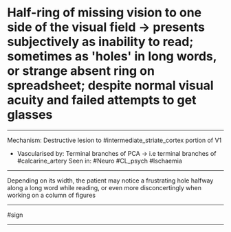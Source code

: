 # Half-ring of missing vision to one side of the visual field -> presents subjectively as inability to read; sometimes as 'holes' in long words, or strange absent ring on spreadsheet; despite normal visual acuity and failed attempts to get glasses

---
Mechanism: Destructive lesion to #intermediate_striate_cortex portion of V1 
- Vascularised by: Terminal branches of PCA -> i.e terminal branches of #calcarine_artery 
Seen in: #Neuro #CL_psych #Ischaemia 

---
Depending on its width, the patient may notice a frustrating hole halfway along a long word while reading, or even more disconcertingly when working on a column of figures

---
#sign 

---